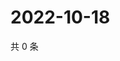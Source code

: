 # 2022-10-18

共 0 条

<!-- BEGIN WEIBO -->
<!-- 最后更新时间 Tue Oct 18 2022 05:18:14 GMT+0800 (China Standard Time) -->

<!-- END WEIBO -->
